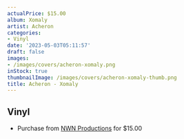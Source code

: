 ```yaml
---
actualPrice: $15.00
album: Xomaly
artist: Acheron
categories:
- Vinyl
date: '2023-05-03T05:11:57'
draft: false
images:
- /images/covers/acheron-xomaly.png
inStock: true
thumbnailImage: /images/covers/acheron-xomaly-thumb.png
title: Acheron - Xomaly
---
```


## Vinyl
* Purchase from [NWN Productions](http://shop.nwnprod.com/index.php?route=product/product&path=75&product_id=33959&sort=pd.name&order=ASC) for $15.00
